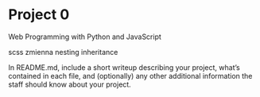 # Project 0

Web Programming with Python and JavaScript




scss zmienna nesting inheritance


In README.md, include a short writeup describing your project, what’s contained in each file, and (optionally) any other additional information the staff should know about your project.
